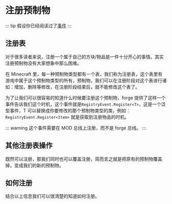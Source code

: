 # 注册预制物

::: tip
假设你已经阅读过了[事件](../event/)
:::

 ## 注册表
 
 对于很多读者来说，注册一个属于自己的方块/物品是一件十分开心的事情。其实注册预制物没有大家想象中那么困难。
 
 在 Minecraft 里，每一种预制物类型都有一个表，我们称为注册表，这个表里有游戏中属于这个预制物类型的所有，预制物，我们可以在注册阶段对这个表进行诸如：增加，删除等修改，在注册阶段结束后，就不能修改这个表了。
 
 为了让我们可以很容易的知道什么时候要注册这个预制物，forge 提供了这样一个事件告诉我们这个时机，这个事件就是`RegistryEvent.Register<T>`，这是一个泛型事件，T 可以替换成你要修改的那个预制物类型的类，例如：`RegistryEvent.Register<Item>` 就是获取到注册物品的时机。
 
::: warning
这个事件需要在 MOD 总线上注册，而不是 forge 总线。
:::

## 其他注册表操作

既然可以注册，那我们同时也可以覆盖注册，简而言之就是把原有的预制物覆盖掉，变成我们的新的预制物。

## 如何注册

结合以上信息我们可以很清楚的知道如何注册。

```java

```